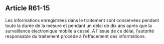 Article R61-15
----
Les informations enregistrées dans le traitement sont conservées pendant toute
la durée de la mesure et pendant un délai de dix ans après que la surveillance
électronique mobile a cessé. A l'issue de ce délai, l'autorité responsable du
traitement procède à l'effacement des informations.
